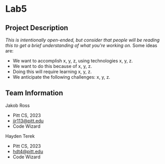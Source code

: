 # Lab5


## Project Description
*This is intentionally open-ended, but consider that people will be reading this to get a brief understanding of what you're working on.* Some ideas are:
* We want to accomplish x, y, z, using technologies x, y, z.
* We want to do this because of x, y, z.
* Doing this will require learning x, y, z.
* We anticipate the following challenges: x, y, z.

## Team Information
Jakob Ross
* Pitt CS, 2023
* jjr113@pitt.edu
* Code Wizard

Hayden Terek
* Pitt CS, 2023
* hdt4@pitt.edu
* Code Wizard
